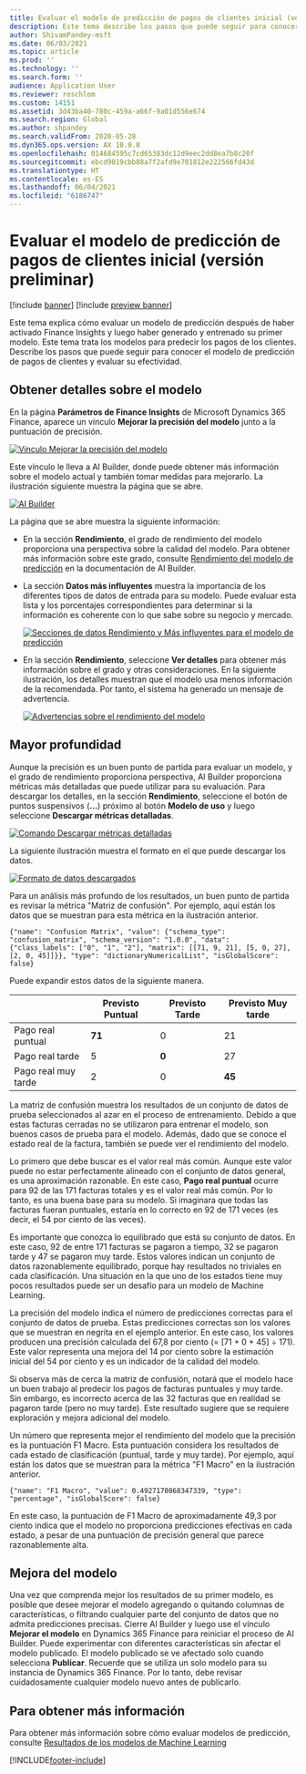 ```yaml
---
title: Evaluar el modelo de predicción de pagos de clientes inicial (versión preliminar)
description: Este tema describe los pasos que puede seguir para conocer el modelo de predicción de pagos de clientes y evaluar su efectividad.
author: ShivamPandey-msft
ms.date: 06/03/2021
ms.topic: article
ms.prod: ''
ms.technology: ''
ms.search.form: ''
audience: Application User
ms.reviewer: roschlom
ms.custom: 14151
ms.assetid: 3d43ba40-780c-459a-a66f-9a01d556e674
ms.search.region: Global
ms.author: shpandey
ms.search.validFrom: 2020-05-28
ms.dyn365.ops.version: AX 10.0.8
ms.openlocfilehash: 014684595c7cd65383dc12d9eec2dd8ea7b8c20f
ms.sourcegitcommit: ebcd9019cbb88a7f2afd9e701812e222566fd43d
ms.translationtype: HT
ms.contentlocale: es-ES
ms.lasthandoff: 06/04/2021
ms.locfileid: "6186747"
---
```

# <a name="evaluate-the-initial-customer-payment-prediction-model-preview"></a>Evaluar el modelo de predicción de pagos de clientes inicial (versión preliminar)

[!include [banner](../includes/banner.md)]
[!include [preview banner](../includes/preview-banner.md)]

Este tema explica cómo evaluar un modelo de predicción después de haber activado Finance Insights y luego haber generado y entrenado su primer modelo. Este tema trata los modelos para predecir los pagos de los clientes. Describe los pasos que puede seguir para conocer el modelo de predicción de pagos de clientes y evaluar su efectividad.

## <a name="getting-details-about-the-model"></a>Obtener detalles sobre el modelo

En la página **Parámetros de Finance Insights** de Microsoft Dynamics 365 Finance, aparece un vínculo **Mejorar la precisión del modelo** junto a la puntuación de precisión.

[![Vínculo Mejorar la precisión del modelo](./media/prediction-model.png)](./media/prediction-model.png)

Este vínculo le lleva a AI Builder, donde puede obtener más información sobre el modelo actual y también tomar medidas para mejorarlo. La ilustración siguiente muestra la página que se abre.

[![AI Builder](./media/what-to-predict.png)](./media/what-to-predict.png)

La página que se abre muestra la siguiente información:

- En la sección **Rendimiento**, el grado de rendimiento del modelo proporciona una perspectiva sobre la calidad del modelo. Para obtener más información sobre este grado, consulte [Rendimiento del modelo de predicción](/ai-builder/prediction-performance) en la documentación de AI Builder.
- La sección **Datos más influyentes** muestra la importancia de los diferentes tipos de datos de entrada para su modelo. Puede evaluar esta lista y los porcentajes correspondientes para determinar si la información es coherente con lo que sabe sobre su negocio y mercado.

    [![Secciones de datos Rendimiento y Más influyentes para el modelo de predicción](./media/models.png)](./media/models.png)

- En la sección **Rendimiento**, seleccione **Ver detalles** para obtener más información sobre el grado y otras consideraciones. En la siguiente ilustración, los detalles muestran que el modelo usa menos información de la recomendada. Por tanto, el sistema ha generado un mensaje de advertencia.

    [![Advertencias sobre el rendimiento del modelo](./media/details.png)](./media/details.png)

## <a name="digging-deeper"></a>Mayor profundidad

Aunque la precisión es un buen punto de partida para evaluar un modelo, y el grado de rendimiento proporciona perspectiva, AI Builder proporciona métricas más detalladas que puede utilizar para su evaluación. Para descargar los detalles, en la sección **Rendimiento**, seleccione el botón de puntos suspensivos (**...**) próximo al botón **Modelo de uso** y luego seleccione **Descargar métricas detalladas**.

[![Comando Descargar métricas detalladas](./media/performance.png)](./media/performance.png)

La siguiente ilustración muestra el formato en el que puede descargar los datos.

[![Formato de datos descargados](./media/data-format.png)](./media/data-format.png)

Para un análisis más profundo de los resultados, un buen punto de partida es revisar la métrica "Matriz de confusión". Por ejemplo, aquí están los datos que se muestran para esta métrica en la ilustración anterior.

`{"name": "Confusion Matrix", "value": {"schema_type": "confusion_matrix", "schema_version": "1.0.0", "data": {"class_labels": ["0", "1", "2"], "matrix": [[71, 9, 21], [5, 0, 27], [2, 0, 45]]}}, "type": "dictionaryNumericalList", "isGlobalScore": false}`

Puede expandir estos datos de la siguiente manera.

| &nbsp;                   | Previsto Puntual | Previsto Tarde | Previsto Muy tarde |
|--------------------------|-------------------|----------------|---------------------|
| Pago real puntual   | **71**            | 0              | 21                  |
| Pago real tarde      | 5                 | **0**          | 27                  |
| Pago real muy tarde | 2                 | 0              | **45**              |

La matriz de confusión muestra los resultados de un conjunto de datos de prueba seleccionados al azar en el proceso de entrenamiento. Debido a que estas facturas cerradas no se utilizaron para entrenar el modelo, son buenos casos de prueba para el modelo. Además, dado que se conoce el estado real de la factura, también se puede ver el rendimiento del modelo.

Lo primero que debe buscar es el valor real más común. Aunque este valor puede no estar perfectamente alineado con el conjunto de datos general, es una aproximación razonable. En este caso, **Pago real puntual** ocurre para 92 de las 171 facturas totales y es el valor real más común. Por lo tanto, es una buena base para su modelo. Si imaginara que todas las facturas fueran puntuales, estaría en lo correcto en 92 de 171 veces (es decir, el 54 por ciento de las veces).

Es importante que conozca lo equilibrado que está su conjunto de datos. En este caso, 92 de entre 171 facturas se pagaron a tiempo, 32 se pagaron tarde y 47 se pagaron muy tarde. Estos valores indican un conjunto de datos razonablemente equilibrado, porque hay resultados no triviales en cada clasificación. Una situación en la que uno de los estados tiene muy pocos resultados puede ser un desafío para un modelo de Machine Learning.

La precisión del modelo indica el número de predicciones correctas para el conjunto de datos de prueba. Estas predicciones correctas son los valores que se muestran en negrita en el ejemplo anterior. En este caso, los valores producen una precisión calculada del 67,8 por ciento (= \[71 + 0 + 45\] ÷ 171). Este valor representa una mejora del 14 por ciento sobre la estimación inicial del 54 por ciento y es un indicador de la calidad del modelo.

Si observa más de cerca la matriz de confusión, notará que el modelo hace un buen trabajo al predecir los pagos de facturas puntuales y muy tarde. Sin embargo, es incorrecto acerca de las 32 facturas que en realidad se pagaron tarde (pero no muy tarde). Este resultado sugiere que se requiere exploración y mejora adicional del modelo.

Un número que representa mejor el rendimiento del modelo que la precisión es la puntuación F1 Macro. Esta puntuación considera los resultados de cada estado de clasificación (puntual, tarde y muy tarde). Por ejemplo, aquí están los datos que se muestran para la métrica "F1 Macro" en la ilustración anterior.

`{"name": "F1 Macro", "value": 0.4927170868347339, "type": "percentage", "isGlobalScore": false}`

En este caso, la puntuación de F1 Macro de aproximadamente 49,3 por ciento indica que el modelo no proporciona predicciones efectivas en cada estado, a pesar de una puntuación de precisión general que parece razonablemente alta.

## <a name="improving-the-model"></a>Mejora del modelo

Una vez que comprenda mejor los resultados de su primer modelo, es posible que desee mejorar el modelo agregando o quitando columnas de características, o filtrando cualquier parte del conjunto de datos que no admita predicciones precisas. Cierre AI Builder y luego use el vínculo **Mejorar el modelo** en Dynamics 365 Finance para reiniciar el proceso de AI Builder. Puede experimentar con diferentes características sin afectar el modelo publicado. El modelo publicado se ve afectado solo cuando selecciona **Publicar**. Recuerde que se utiliza un solo modelo para su instancia de Dynamics 365 Finance. Por lo tanto, debe revisar cuidadosamente cualquier modelo nuevo antes de publicarlo.

## <a name="for-more-information"></a>Para obtener más información

Para obtener más información sobre cómo evaluar modelos de predicción, consulte [Resultados de los modelos de Machine Learning](/confusion-matrix.md)

[!INCLUDE[footer-include](../../includes/footer-banner.md)]
